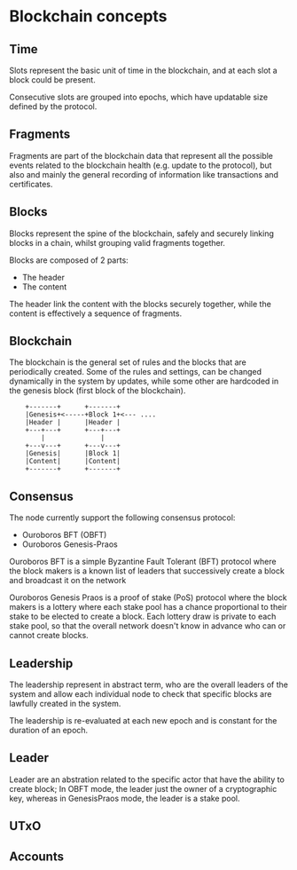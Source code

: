 # Blockchain concepts

## Time

Slots represent the basic unit of time in the blockchain, and at each slot
a block could be present.

Consecutive slots are grouped into epochs, which have updatable size defined
by the protocol.

## Fragments

Fragments are part of the blockchain data that represent all the possible
events related to the blockchain health (e.g. update to the protocol), but
also and mainly the general recording of information like transactions and
certificates.

## Blocks

Blocks represent the spine of the blockchain, safely and securely linking
blocks in a chain, whilst grouping valid fragments together.

Blocks are composed of 2 parts:

* The header
* The content

The header link the content with the blocks securely together, while the
content is effectively a sequence of fragments.

## Blockchain

The blockchain is the general set of rules and the blocks that are periodically created.
Some of the rules and settings, can be changed dynamically in the system by updates,
while some other are hardcoded in the genesis block (first block of the blockchain).

```
    +-------+      +-------+
    |Genesis+<-----+Block 1+<--- ....
    |Header |      |Header |
    +---+---+      +---+---+
        |              |
    +---v---+      +---v---+
    |Genesis|      |Block 1|
    |Content|      |Content|
    +-------+      +-------+
```

## Consensus

The node currently support the following consensus protocol:

* Ouroboros BFT (OBFT)
* Ouroboros Genesis-Praos

Ouroboros BFT is a simple Byzantine Fault Tolerant (BFT) protocol where the
block makers is a known list of leaders that successively create a block and
broadcast it on the network

Ouroboros Genesis Praos is a proof of stake (PoS) protocol where the block
makers is a lottery where each stake pool has a chance proportional to their
stake to be elected to create a block. Each lottery draw is private to each
stake pool, so that the overall network doesn't know in advance who can
or cannot create blocks.

## Leadership

The leadership represent in abstract term, who are the overall leaders of the
system and allow each individual node to check that specific blocks are
lawfully created in the system.

The leadership is re-evaluated at each new epoch and is constant for the
duration of an epoch.

## Leader

Leader are an abstration related to the specific actor that have the ability
to create block; In OBFT mode, the leader just the owner of a cryptographic
key, whereas in GenesisPraos mode, the leader is a stake pool.

## UTxO
<explain concept here>

## Accounts
<explain concept here>
